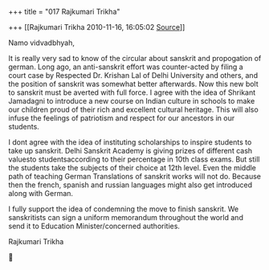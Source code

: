 +++
title = "017 Rajkumari Trikha"

+++
[[Rajkumari Trikha	2010-11-16, 16:05:02 [Source](https://groups.google.com/g/bvparishat/c/MPZwUsWodzo)]]



Namo vidvadbhyah,

It is really very sad to know of the circular about sanskrit and propogation of german. Long ago, an anti-sanskrit effort was counter-acted by filing a court case by Respected Dr. Krishan Lal of Delhi University and others, and the position of sanskrit was somewhat better afterwards. Now this new bolt to sanskrit must be averted with full force. I agree with the idea of Shrikant Jamadagni to introduce a new course on Indian culture in schools to make our children proud of their rich and excellent cultural heritage. This will also infuse the feelings of patriotism and respect for our ancestors in our students.

I dont agree with the idea of instituting scholarships to inspire students to take up sanskrit. Delhi Sanskrit Academy is giving prizes of different cash valuesto studentsaccording to their percentage in 10th class exams. But still the students take the subjects of their choice at 12th level. Even the middle path of teaching German Translations of sanskrit works will not do. Because then the french, spanish and russian languages might also get introduced along with German.

I fully support the idea of condemning the move to finish sanskrit. We sanskritists can sign a uniform memorandum throughout the world and send it to Education Minister/concerned authorities.

Rajkumari Trikha  



